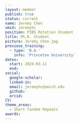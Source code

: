 ```yaml
---
layout: member
publish: true
status: current
name: Jeremy Chen
umid: jeremyhc
position: PIBS Rotation Student
title: Ph.D. Student 
picture: Jeremy_Chen.jpg
previous_training:
  - type: 'B.A.'
    info: 'Princeton University'
dates:
  start: 2024-03-11
  end: 
social: 
  google-scholar: 
  linked-in: 
  email: jeremyhc@umich.edu
  github:
  orcid:
CV: 
theme_areas:
  - Short Tandem Repeats
awards:
---
```


